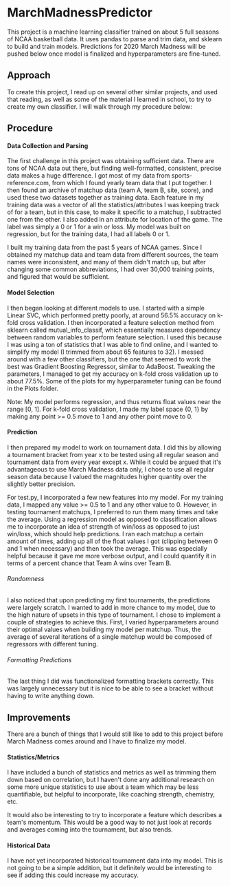 # MarchMadnessPredictor
This project is a machine learning classifier trained on about 5 full seasons of NCAA basketball data. It uses pandas to parse and trim data, and sklearn to build and train models. Predictions for 2020 March Madness will be pushed below once model is finalized and hyperparameters are fine-tuned.

## Approach
To create this project, I read up on several other similar projects, and used that reading, as well as some of the material I learned in school, to try to create my own classifier. I will walk through my procedure below:

## Procedure
#### Data Collection and Parsing
The first challenge in this project was obtaining sufficient data. There are tons of NCAA data out there, but finding well-formatted, consistent, precise data makes a huge difference. I got most of my data from sports-reference.com, from which I found yearly team data that I put together. I then found an archive of matchup data (team A, team B, site, score), and used these two datasets together as training data. Each feature in my training data was a vector of all the statistics/attributes I was keeping track of for a team, but in this case, to make it specific to a matchup, I subtracted one from the other. I also added in an attribute for location of the game. The label was simply a 0 or 1 for a win or loss. My model was built on regression, but for the training data, I had all labels 0 or 1. 

I built my training data from the past 5 years of NCAA games. Since I obtained my matchup data and team data from different sources, the team names were inconsistent, and many of them didn't match up, but after changing some common abbreviations, I had over 30,000 training points, and figured that would be sufficient.

#### Model Selection
I then began looking at different models to use. I started with a simple Linear SVC, which performed pretty poorly, at around 56.5% accuracy on k-fold cross validation. I then incorporated a feature selection method from sklearn called mutual_info_classif, which essentially measures dependency between random variables to perform feature selection. I used this because I was using a ton of statistics that I was able to find online, and I wanted to simplify my model (I trimmed from about 65 features to 32). I messed around with a few other classifiers, but the one that seemed to work the best was Gradient Boosting Regressor, similar to AdaBoost. Tweaking the parameters, I managed to get my accuracy on k-fold cross validation up to about 77.5%. Some of the plots for my hyperparameter tuning can be found in the Plots folder.

Note: My model performs regression, and thus returns float values near the range [0, 1]. For k-fold cross validation, I made my label space {0, 1} by making any point >= 0.5 move to 1 and any other point move to 0.

#### Prediction
I then prepared my model to work on tournament data. I did this by allowing a tournament bracket from year x to be tested using all regular season and tournament data from every year except x. While it could be argued that it's advantageous to use March Madness data only, I chose to use all regular season data because I valued the magnitudes higher quantity over the slightly better precision.

For test.py, I incorporated a few new features into my model. For my training data, I mapped any value >= 0.5 to 1 and any other value to 0. However, in testing tournament matchups, I preferred to run them many times and take the average. Using a regression model as opposed to classification allows me to incorporate an idea of strength of win/loss as opposed to just win/loss, which should help predictions. I ran each matchup a certain amount of times, adding up all of the float values I got (clipping between 0 and 1 when necessary) and then took the average. This was especially helpful because it gave me more verbose output, and I could quantify it in terms of a percent chance that Team A wins over Team B.

###### Randomness
I also noticed that upon predicting my first tournaments, the predictions were largely scratch. I wanted to add in more chance to my model, due to the high nature of upsets in this type of tournament. I chose to implement a couple of strategies to achieve this. First, I varied hyperparameters around their optimal values when building my model per matchup. Thus, the average of several iterations of a single matchup would be composed of regressors with different tuning.

###### Formatting Predictions
The last thing I did was functionalized formatting brackets correctly. This was largely unnecessary but it is nice to be able to see a bracket without having to write anything down.

## Improvements
There are a bunch of things that I would still like to add to this project before March Madness comes around and I have to finalize my model. 

#### Statistics/Metrics
I have included a bunch of statistics and metrics as well as trimming them down based on correlation, but I haven't done any additional research on some more unique statistics to use about a team which may be less quantifiable, but helpful to incorporate, like coaching strength, chemistry, etc.

It would also be interesting to try to incorporate a feature which describes a team's momentum. This would be a good way to not just look at records and averages coming into the tournament, but also trends.

#### Historical Data
I have not yet incorporated historical tournament data into my model. This is not going to be a simple addition, but it definitely would be interesting to see if adding this could increase my accuracy.
